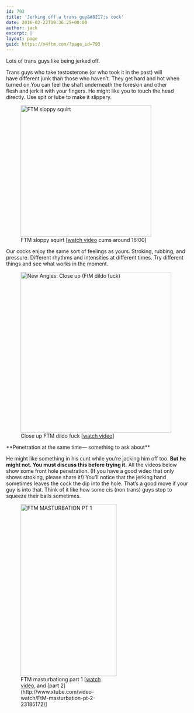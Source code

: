 ```yaml
---
id: 793
title: 'Jerking off a trans guy&#8217;s cock'
date: 2016-02-22T19:36:25+00:00
author: jack
excerpt: |
layout: page
guid: https://m4ftm.com/?page_id=793
---
```

Lots of trans guys like being jerked off.

Trans guys who take testosterone (or who took it in the past) will have different junk than those who haven&#8217;t. They get hard and hot when turned on.You can feel the shaft underneath the foreskin and other flesh and jerk it with your fingers. He might like you to touch the head directly. Use spit or lube to make it slippery.

<figure id="attachment_814" aria-describedby="caption-attachment-814" style="width: 357px" class="wp-caption aligncenter"><a href="http://www.xtube.com/video-watch/FTM-sloppy-squirt-26478581" target="_blank" rel="noopener noreferrer"><img class="alignnone size-full wp-image-814" src="http://localhost:8888/wordpress/wp-content/uploads/2016/02/ftm-sloppy-squirt.png" alt="FTM sloppy squirt" width="357" height="359" srcset="http://localhost:8888/wordpress/wp-content/uploads/2016/02/ftm-sloppy-squirt.png 357w, http://localhost:8888/wordpress/wp-content/uploads/2016/02/ftm-sloppy-squirt-150x150.png 150w, http://localhost:8888/wordpress/wp-content/uploads/2016/02/ftm-sloppy-squirt-298x300.png 298w" sizes="(max-width: 357px) 100vw, 357px" /></a><figcaption id="caption-attachment-814" class="wp-caption-text">FTM sloppy squirt [<a href="http://www.xtube.com/video-watch/FTM-sloppy-squirt-26478581" target="_blank" rel="noopener noreferrer">watch video</a> cums around 16:00]</figcaption></figure>Our cocks enjoy the same sort of feelings as yours. Stroking, rubbing, and pressure. Different rhythms and intensities at different times. Try different things and see what works in the moment.

<figure id="attachment_815" aria-describedby="caption-attachment-815" style="width: 412px" class="wp-caption aligncenter"><a href="http://www.xtube.com/video-watch/New-angles-Close-up-FtM-dildo-fuck-23318051" target="_blank" rel="noopener noreferrer"><img class="alignnone size-full wp-image-815" src="http://localhost:8888/wordpress/wp-content/uploads/2016/02/new-angles-close-up-ftm-dildo-fuck.png" alt="New Angles: Close up (FtM dildo fuck)" width="412" height="439" srcset="http://localhost:8888/wordpress/wp-content/uploads/2016/02/new-angles-close-up-ftm-dildo-fuck.png 412w, http://localhost:8888/wordpress/wp-content/uploads/2016/02/new-angles-close-up-ftm-dildo-fuck-282x300.png 282w" sizes="(max-width: 412px) 100vw, 412px" /></a><figcaption id="caption-attachment-815" class="wp-caption-text">Close up FTM dildo fuck [<a href="http://www.xtube.com/video-watch/New-angles-Close-up-FtM-dildo-fuck-23318051" target="_blank" rel="noopener noreferrer">watch video</a>]</figcaption></figure>**Penetration at the same time— something to ask about**

He might like something in his cunt while you&#8217;re jacking him off too. **But he might not. You must discuss this before trying it.** All the videos below show some front hole penetration. (If you have a good video that only shows stroking, please share it!) You&#8217;ll notice that the jerking hand sometimes leaves the cock the dip into the hole. That&#8217;s a good move if your guy is into that. Think of it like how some cis (non trans) guys stop to squeeze their balls sometimes.

<figure id="attachment_806" aria-describedby="caption-attachment-806" style="width: 262px" class="wp-caption aligncenter"><a href="http://www.xtube.com/video-watch/FtM-masturbation-pt-1-23185042" target="_blank" rel="noopener noreferrer"><img class="alignnone size-full wp-image-806" src="http://localhost:8888/wordpress/wp-content/uploads/2016/02/ftm-masturbation-pt-1.png" alt="FTM MASTURBATION PT 1" width="262" height="470" srcset="http://localhost:8888/wordpress/wp-content/uploads/2016/02/ftm-masturbation-pt-1.png 262w, http://localhost:8888/wordpress/wp-content/uploads/2016/02/ftm-masturbation-pt-1-167x300.png 167w" sizes="(max-width: 262px) 100vw, 262px" /></a><figcaption id="caption-attachment-806" class="wp-caption-text">FTM masturbationg part 1 [<a href="http://www.xtube.com/video-watch/FtM-masturbation-pt-1-23185042" target="_blank" rel="noopener noreferrer">watch video</a>, and [part 2](http://www.xtube.com/video-watch/FtM-masturbation-pt-2-23185172)]</figcaption></figure>&nbsp;

&nbsp;

&nbsp;

&nbsp;